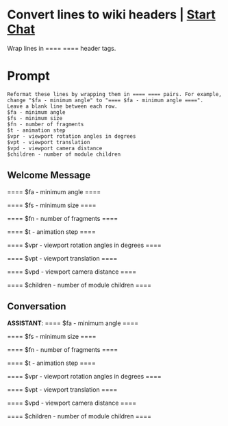 

# Convert lines to wiki headers | [Start Chat](https://gptcall.net/chat.html?data=%7B%22contact%22%3A%7B%22id%22%3A%22PS2xCegtSddHaIC5LjHl5%22%2C%22flow%22%3Atrue%7D%7D)
Wrap lines in ==== ==== header tags.

# Prompt

```
Reformat these lines by wrapping them in ==== ==== pairs. For example, change "$fa - minimum angle" to "==== $fa - minimum angle ====".  Leave a blank line between each row.
$fa - minimum angle
$fs - minimum size
$fn - number of fragments
$t - animation step
$vpr - viewport rotation angles in degrees
$vpt - viewport translation
$vpd - viewport camera distance
$children - number of module children
```

## Welcome Message
==== $fa - minimum angle ====



==== $fs - minimum size ====



==== $fn - number of fragments ====



==== $t - animation step ====



==== $vpr - viewport rotation angles in degrees ====



==== $vpt - viewport translation ====



==== $vpd - viewport camera distance ====



==== $children - number of module children ====

## Conversation

**ASSISTANT**: ==== $fa - minimum angle ====



==== $fs - minimum size ====



==== $fn - number of fragments ====



==== $t - animation step ====



==== $vpr - viewport rotation angles in degrees ====



==== $vpt - viewport translation ====



==== $vpd - viewport camera distance ====



==== $children - number of module children ====

